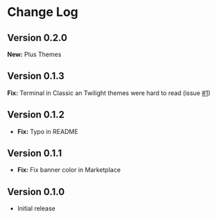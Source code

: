 # Change Log

## Version 0.2.0

**New:** Plus Themes

## Version 0.1.3

**Fix:** Terminal in Classic an Twilight themes were hard to read (issue [#1](https://github.com/alefragnani/vscode-delphi-themes/issues/1))

## Version 0.1.2

* **Fix:** Typo in README

## Version 0.1.1

* **Fix:** Fix banner color in Marketplace

## Version 0.1.0

* Initial release
